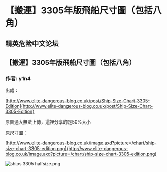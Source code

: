 # 【搬運】3305年版飛船尺寸圖（包括八角）

## 精英危险中文论坛

## 【搬運】3305年版飛船尺寸圖（包括八角）

### 作者: y1n4

出處：

[http://www.elite-dangerous-blog.co.uk/post/Ship-Size-Chart-3305-Edition](http://www.elite-dangerous-blog.co.uk/post/Ship-Size-Chart-3305-Edition)

原圖過大無法上傳，這裡分享的是50%大小

原尺寸圖：

[http://www.elite-dangerous-blog.co.uk/image.axd?picture=/chart/ship-size-chart-3305-edition.png](http://www.elite-dangerous-blog.co.uk/image.axd?picture=/chart/ship-size-chart-3305-edition.png)

![ships 3305 halfsize.png](https://cdn.elitedanger.cn/FsAlo80KDtuDQG7kQys17DehUsUZ.png)

